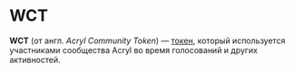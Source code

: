 # WCT

**WCT** (от англ. _Acryl Community Token_) — [токен](/blockchain/token.md), который используется участниками сообщества Acryl во время голосований и других активностей.
